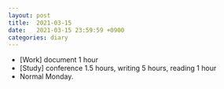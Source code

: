 ```yaml
---
layout: post
title:  2021-03-15
date:   2021-03-15 23:59:59 +0900
categories: diary
---
```


- [Work] document 1 hour
- [Study] conference 1.5 hours, writing 5 hours, reading 1 hour
- Normal Monday.
